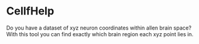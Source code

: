 # CellfHelp
Do you have a dataset of xyz neuron coordinates within allen brain space? With this tool you can find exactly which brain region each xyz point lies in.

